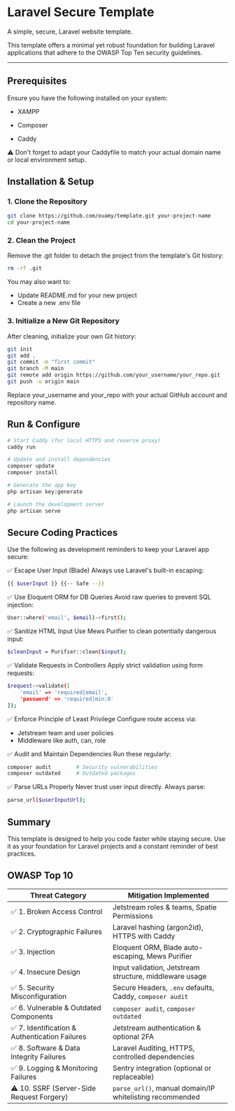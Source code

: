 # Laravel Secure Template

A simple, secure, Laravel website template.

This template offers a minimal yet robust foundation for building Laravel applications that adhere to the OWASP Top Ten security guidelines.

---

## Prerequisites
Ensure you have the following installed on your system:

- XAMPP

- Composer

- Caddy

⚠️ Don't forget to adapt your Caddyfile to match your actual domain name or local environment setup.

## Installation & Setup

### 1. Clone the Repository

```bash
git clone https://github.com/ouamy/template.git your-project-name
cd your-project-name
```

### 2. Clean the Project
Remove the .git folder to detach the project from the template's Git history:

```bash
rm -rf .git
```

You may also want to:

- Update README.md for your new project
- Create a new .env file

### 3. Initialize a New Git Repository
After cleaning, initialize your own Git history:

```bash
git init
git add .
git commit -m "first commit"
git branch -M main
git remote add origin https://github.com/your_username/your_repo.git
git push -u origin main
```

Replace your_username and your_repo with your actual GitHub account and repository name.

## Run & Configure

```bash
# Start Caddy (for local HTTPS and reverse proxy)
caddy run
```

```bash
# Update and install dependencies
composer update
composer install
```

```bash
# Generate the app key
php artisan key:generate
```

```bash
# Launch the development server
php artisan serve
```

## Secure Coding Practices

Use the following as development reminders to keep your Laravel app secure:

✅ Escape User Input (Blade)
Always use Laravel's built-in escaping:

```bash
{{ $userInput }} {{-- Safe --}}
```

✅ Use Eloquent ORM for DB Queries
Avoid raw queries to prevent SQL injection:

```bash
User::where('email', $email)->first();
```

✅ Sanitize HTML Input
Use Mews Purifier to clean potentially dangerous input:

```bash
$cleanInput = Purifier::clean($input);
```

✅ Validate Requests in Controllers
Apply strict validation using form requests:

```bash
$request->validate([
    'email' => 'required|email',
    'password' => 'required|min:8'
]);
```

✅ Enforce Principle of Least Privilege
Configure route access via:

- Jetstream team and user policies
- Middleware like auth, can, role

✅ Audit and Maintain Dependencies
Run these regularly:

```bash
composer audit        # Security vulnerabilities
composer outdated     # Outdated packages
```

✅ Parse URLs Properly
Never trust user input directly. Always parse:

```bash
parse_url($userInputUrl);
```

## Summary

This template is designed to help you code faster while staying secure. Use it as your foundation for Laravel projects and a constant reminder of best practices.

## OWASP Top 10

| Threat Category | Mitigation Implemented      |
|------------------------------------------------|----------------------------------------------------------------------|
| ✅ 1. Broken Access Control                    | Jetstream roles & teams, Spatie Permissions                         |
| ✅ 2. Cryptographic Failures                   | Laravel hashing (argon2id), HTTPS with Caddy                          |
| ✅ 3. Injection                                | Eloquent ORM, Blade auto-escaping, Mews Purifier                    |
| ✅ 4. Insecure Design                          | Input validation, Jetstream structure, middleware usage             |
| ✅ 5. Security Misconfiguration                | Secure Headers, `.env` defaults, Caddy, `composer audit`           |
| ✅ 6. Vulnerable & Outdated Components         | `composer audit`, `composer outdated`                              |
| ✅ 7. Identification & Authentication Failures | Jetstream authentication & optional 2FA                             |
| ✅ 8. Software & Data Integrity Failures       | Laravel Auditing, HTTPS, controlled dependencies                   |
| ✅ 9. Logging & Monitoring Failures            | Sentry integration (optional or replaceable)                        |
| ⚠️ 10. SSRF (Server-Side Request Forgery)     | `parse_url()`, manual domain/IP whitelisting recommended           |
